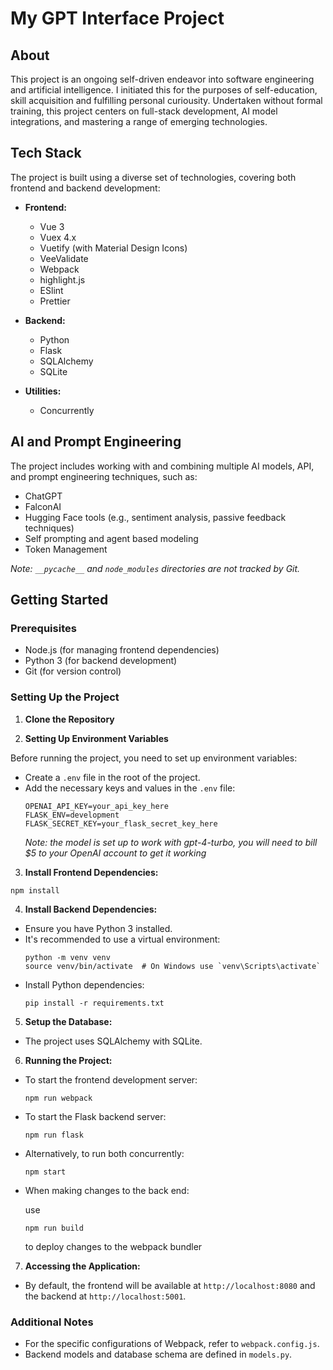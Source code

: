 # My GPT Interface Project

## About
This project is an ongoing self-driven endeavor into software engineering and artificial intelligence. I initiated this for the purposes of self-education, skill acquisition and fulfilling personal curiousity. Undertaken without formal training, this project centers on full-stack development, AI model integrations, and mastering a range of emerging technologies.

## Tech Stack
The project is built using a diverse set of technologies, covering both frontend and backend development:

- **Frontend:**
  - Vue 3
  - Vuex 4.x
  - Vuetify (with Material Design Icons)
  - VeeValidate
  - Webpack
  - highlight.js
  - ESlint
  - Prettier

- **Backend:**
  - Python
  - Flask
  - SQLAlchemy
  - SQLite

- **Utilities:**
  - Concurrently

## AI and Prompt Engineering
The project includes working with and combining multiple AI models, API, and prompt engineering techniques, such as:
- ChatGPT
- FalconAI
- Hugging Face tools (e.g., sentiment analysis, passive feedback techniques)
- Self prompting and agent based modeling
- Token Management


*Note: `__pycache__` and `node_modules` directories are not tracked by Git.*


## Getting Started

### Prerequisites
- Node.js (for managing frontend dependencies)
- Python 3 (for backend development)
- Git (for version control)

### Setting Up the Project

1. **Clone the Repository**

2. **Setting Up Environment Variables**

  Before running the project, you need to set up environment variables:
- Create a `.env` file in the root of the project.
- Add the necessary keys and values in the `.env` file:
  ```
  OPENAI_API_KEY=your_api_key_here
  FLASK_ENV=development
  FLASK_SECRET_KEY=your_flask_secret_key_here
  ```
  *Note: the model is set up to work with gpt-4-turbo, you will need to bill $5 to your OpenAI account to get it working*

3. **Install Frontend Dependencies:**
  ```
  npm install
  ```

4. **Install Backend Dependencies:**
- Ensure you have Python 3 installed.
- It's recommended to use a virtual environment:
  ```
  python -m venv venv
  source venv/bin/activate  # On Windows use `venv\Scripts\activate`
  ```
- Install Python dependencies:
  ```
  pip install -r requirements.txt
  ```

5. **Setup the Database:**
- The project uses SQLAlchemy with SQLite. 

6. **Running the Project:**
- To start the frontend development server:
  ```
  npm run webpack
  ```
- To start the Flask backend server:
  ```
  npm run flask
  ```
- Alternatively, to run both concurrently:
  ```
  npm start
  ```
- When making changes to the back end:
  
  use
  ```
  npm run build 
  ```
  to deploy changes to the webpack bundler
       

7. **Accessing the Application:**
- By default, the frontend will be available at `http://localhost:8080` and the backend at `http://localhost:5001`.

### Additional Notes
- For the specific configurations of Webpack, refer to `webpack.config.js`.
- Backend models and database schema are defined in `models.py`.


